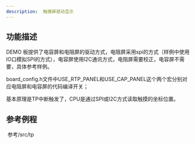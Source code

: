 ```yaml
---
description:  触摸屏驱动显示
---
```


## 功能描述

DEMO 板提供了电容屏和电阻屏的驱动方式，电阻屏采用spi的方式（样例中使用IO口模拟SPI的方式），电容屏使用I2C通讯方式，电阻屏需要校正，电容屏不需要，具体参考样例。

board_config.h文件中USE_RTP_PANEL和USE_CAP_PANEL这个两个宏分别对应电阻屏和电容屏的代码编译开关；

基本原理是TP中断触发了，CPU是通过SPI或I2C方式读取触摸的坐标位置。



## 参考例程

​		参考/src/tp

